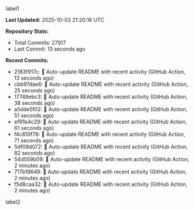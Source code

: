 
label1 
<!-- ACTIVITY_START -->
**Last Updated:** 2025-10-03 21:20:16 UTC

**Repository Stats:**
- Total Commits: 27917
- Last Commit: 13 seconds ago

**Recent Commits:**
- 2183f917c: 🤖 Auto-update README with recent activity (GitHub Action, 13 seconds ago)
- cbb97dae6: 🤖 Auto-update README with recent activity (GitHub Action, 25 seconds ago)
- 17748ebc3: 🤖 Auto-update README with recent activity (GitHub Action, 38 seconds ago)
- a5dde5f02: 🤖 Auto-update README with recent activity (GitHub Action, 51 seconds ago)
- ef91b4c29: 🤖 Auto-update README with recent activity (GitHub Action, 61 seconds ago)
- f4c810f78: 🤖 Auto-update README with recent activity (GitHub Action, 71 seconds ago)
- 5df09d072: 🤖 Auto-update README with recent activity (GitHub Action, 82 seconds ago)
- 54d559b09: 🤖 Auto-update README with recent activity (GitHub Action, 2 minutes ago)
- 717b18649: 🤖 Auto-update README with recent activity (GitHub Action, 2 minutes ago)
- f5d8caa32: 🤖 Auto-update README with recent activity (GitHub Action, 2 minutes ago)
<!-- ACTIVITY_END -->

label2
